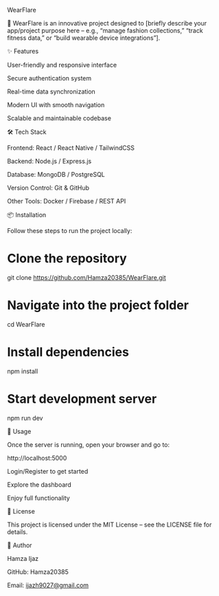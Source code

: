 WearFlare

🚀 WearFlare is an innovative project designed to [briefly describe your app/project purpose here – e.g., “manage fashion collections,” “track fitness data,” or “build wearable device integrations”].

✨ Features

User-friendly and responsive interface

Secure authentication system

Real-time data synchronization

Modern UI with smooth navigation

Scalable and maintainable codebase

🛠 Tech Stack

Frontend: React / React Native / TailwindCSS

Backend: Node.js / Express.js

Database: MongoDB / PostgreSQL

Version Control: Git & GitHub

Other Tools: Docker / Firebase / REST API

📦 Installation

Follow these steps to run the project locally:

# Clone the repository
git clone https://github.com/Hamza20385/WearFlare.git

# Navigate into the project folder
cd WearFlare

# Install dependencies
npm install

# Start development server
npm run dev

🚀 Usage

Once the server is running, open your browser and go to:

http://localhost:5000


Login/Register to get started

Explore the dashboard

Enjoy full functionality


📜 License

This project is licensed under the MIT License – see the LICENSE
 file for details.

👤 Author

Hamza Ijaz

GitHub: Hamza20385

Email: ijazh9027@gmail.com
